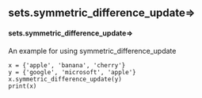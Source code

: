 ## sets.symmetric_difference_update=>
#### sets.symmetric_difference_update=>
An example for using symmetric_difference_update
```
x = {'apple', 'banana', 'cherry'}
y = {'google', 'microsoft', 'apple'}
x.symmetric_difference_update(y) 
print(x)
```